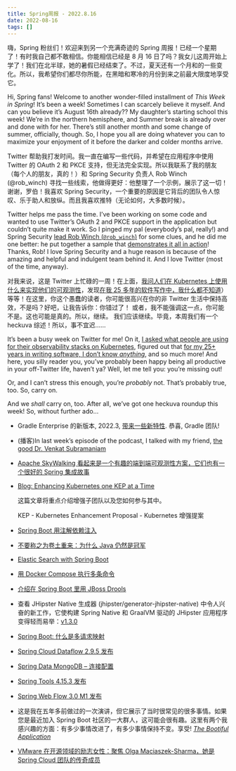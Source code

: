 ```yaml
---
title: Spring周报 - 2022.8.16
date: 2022-08-16
tags: []
---
```


嗨，Spring 粉丝们！欢迎来到另一个充满奇迹的 Spring 周报！已经一个星期了！有时我自己都不敢相信。你能相信已经是 8 月 16 日了吗？我女儿这周开始上学了！我们在北半球，她的暑假已经结束了。不过，夏天还有一个月和的一些变化。所以，我希望你们都尽你所能，在黑暗和寒冷的月份到来之前最大限度地享受它。

Hi, Spring fans! Welcome to another wonder-filled installment of *This Week in Spring*! It’s been a week! Sometimes I can scarcely believe it myself. And can you believe it’s August 16th already?? My daughter’s starting school this week! We’re in the northern hemisphere, and Summer break is already over and done with for her. There’s still another month and some change of summer, officially, though. So, I hope you all are doing whatever you can to maximize your enjoyment of it before the darker and colder months arrive.

Twitter 帮助我打发时间。我一直在编写一些代码，并希望在应用程序中使用 Twitter 的 OAuth 2 和 PKCE 支持，但无法完全实现。所以我联系了我的朋友（每个人的朋友，真的！）和 Spring Security 负责人 Rob Winch (@rob_winch) 寻找一些线索，他做得更好：他整理了一个示例，展示了这一切！谢谢，罗伯！我喜欢 Spring Security，一个重要的原因是它背后的团队令人惊叹、乐于助人和放纵。而且我喜欢推特（无论如何，大多数时候）。

Twitter helps me pass the time. I’ve been working on some code and wanted to use Twitter’s OAuth 2 and PKCE support in the application but couldn’t quite make it work. So I pinged my pal (everybody’s pal, really!) and Spring Security [lead Rob Winch (`@rob_winch`)](https://twitter.com/rob_winch) for some clues, and he did me one better: he put together a sample that [demonstrates it all in action](https://github.com/rwinch/spring-security-sample/tree/twitter-oauth)! Thanks, Rob! I love Spring Security and a huge reason is because of the amazing and helpful and indulgent team behind it. And I love Twitter (most of the time, anyway).

对我来说，这是 Twitter 上忙碌的一周！在上面，[我问人们在 Kubernetes 上使用什么来实现他们的可观测性](https://twitter.com/starbuxman/status/1559340838227812352?s=21&t=3Yx_5Cek8syZnby6q58Fjw)，发现[在我 25 多年的软件写作中，我什么都不知道](https://twitter.com/starbuxman/status/1559090990182322177?s=21&t=3Yx_5Cek8syZnby6q58Fjw)）等等！在这里，你这个愚蠢的读者，你可能很高兴在你的非 Twitter 生活中保持高效，不是吗？好吧，让我告诉你：你错过了！
或者，我不能强调这一点，你可能不是。这也可能是真的。所以，继续。
我们应该继续。毕竟，本周我们有一个 heckuva 综述！所以，事不宜迟……

It’s been a busy week on Twitter for me! On it, [I asked what people are using for their observability stacks on Kubernetes](https://twitter.com/starbuxman/status/1559340838227812352?s=21&t=3Yx_5Cek8syZnby6q58Fjw), figured out that [for my 25+ years in writing software, I don’t know *anything*](https://twitter.com/starbuxman/status/1559090990182322177?s=21&t=3Yx_5Cek8syZnby6q58Fjw), and so much more! And here, you silly reader you, you’ve probably been happy being all productive in your off-Twitter life, haven’t ya? Well, let me tell you: you’re missing out!

Or, and I can’t stress this enough, you’re *probably* not. That’s probably true, too. So, carry on.

And we *shall* carry on, too. After all, we’ve got one heckuva roundup this week! So, without further ado…

- Gradle Enterprise 的新版本, 2022.3, [带来一些新特性](https://gradle.com/enterprise/releases/2022.3/). 恭喜, Gradle 团队!
- (播客)In last week’s episode of the podcast, I talked with my friend, [the good Dr. Venkat Subramaniam](https://spring.io/blog/2022/08/11/a-bootiful-podcast-the-good-dr-venkat-subramaniam)
- [Apache SkyWalking 看起来是一个有趣的端到端可观测性方案，它们也有一个很好的 Spring 集成故事](https://skywalking.apache.org/docs/main/latest/en/setup/backend/spring-sleuth-setup/)
- [Blog: Enhancing Kubernetes one KEP at a Time](https://kubernetes.io/blog/2022/08/11/enhancing-kubernetes-one-kep-at-a-time/)
    
    这篇文章将重点介绍增强子团队以及您如何参与其中。
    
    KEP - Kubernetes Enhancement Proposal - Kubernetes 增强提案
    
- [Spring Boot 用注解依赖注入](https://medium.com/@naveentn/dependency-injection-with-spring-boot-annotations-c743806d7326)
- [不要称之为卷土重来：为什么 Java 仍然是冠军](https://github.com/readme/featured/java-programming-language)
- [Elastic Search with Spring Boot](https://medium.com/shoutloudz/elastic-search-with-spring-boot-357bb0f57972)
- [用 Docker Compose 执行多条命令](https://feeds.feedblitz.com/~/706318180/0/baeldung~Executing-Multiple-Commands-in-Docker-Compose)
- [介绍在 Spring Boot 里用 JBoss Drools](https://swapnilagarwal2001.medium.com/introduction-of-jboss-drool-in-spring-boot-d88c7b5b8903)
- 查看 JHipster Native 生成器 (jhipster/generator-jhipster-native) 中令人兴奋的新工作，它使构建 Spring Native 和 GraalVM 驱动的 JHipster 应用程序变得轻而易举：[v1.3.0](https://github.com/jhipster/generator-jhipster-native/releases/tag/v1.3.0)
- [Spring Boot: 什么是多请求映射](https://medium.com/shoutloudz/spring-boot-what-is-multi-request-mapping-5963baae395b)
- [Spring Cloud Dataflow 2.9.5 发布](https://spring.io/blog/2022/08/15/spring-cloud-dataflow-2-9-5-released)
- [Spring Data MongoDB – 连接配置](https://feeds.feedblitz.com/~/706480312/0/baeldung~Spring-Data-MongoDB-Configure-Connection)
- [Spring Tools 4.15.3 发布](https://spring.io/blog/2022/08/12/spring-tools-4-15-3-released)
- [Spring Web Flow 3.0 M1 发布](https://spring.io/blog/2022/08/10/spring-web-flow-3-0-m1-released)
- 这是我在五年多前做过的一次演讲，但它展示了当时很常见的很多事情。如果您是最近加入 Spring Boot 社区的一大群人，这可能会很有趣。这里有两个我感兴趣的方面：有多少事情改进了，有多少事情保持不变。享受! *[The Bootiful Application](https://www.youtube.com/watch?v=kGDcroKVECk)*
- [VMware 在开源领域的励志女性：聚焦 Olga Maciaszek-Sharma，她是 Spring Cloud 团队的传奇成员](https://blogs.vmware.com/opensource/2022/08/11/vmwares-inspirational-women-in-open-source-spotlight-on-olga-maciaszek-sharma/)